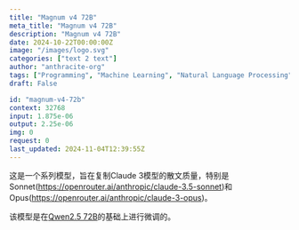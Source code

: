 ```yaml
---
title: "Magnum v4 72B"
meta_title: "Magnum v4 72B"
description: "Magnum v4 72B"
date: 2024-10-22T00:00:00Z
image: "/images/logo.svg"
categories: ["text 2 text"]
author: "anthracite-org"
tags: ["Programming", "Machine Learning", "Natural Language Processing", "Generative AI", "Chatbots"]
draft: False

id: "magnum-v4-72b"
context: 32768
input: 1.875e-06
output: 2.25e-06
img: 0
request: 0
last_updated: 2024-11-04T12:39:55Z
---
```


这是一个系列模型，旨在复制Claude 3模型的散文质量，特别是Sonnet(https://openrouter.ai/anthropic/claude-3.5-sonnet)和Opus(https://openrouter.ai/anthropic/claude-3-opus)。

该模型是在[Qwen2.5 72B](https://openrouter.ai/qwen/qwen-2.5-72b-instruct)的基础上进行微调的。

